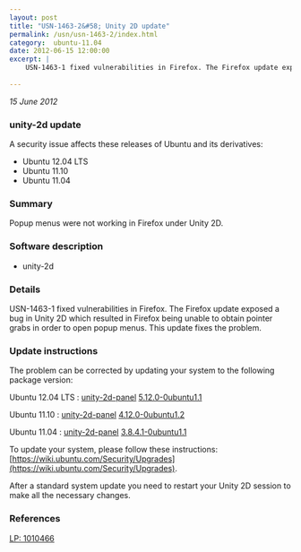 ```yaml
---
layout: post
title: "USN-1463-2&#58; Unity 2D update"
permalink: /usn/usn-1463-2/index.html
category:  ubuntu-11.04
date: 2012-06-15 12:00:00
excerpt: |
    USN-1463-1 fixed vulnerabilities in Firefox. The Firefox update exposed a bug in Unity 2D which resulted in Firefox being unable to obtain pointer grabs in order to open popup menus. This update fixes the problem. 
    
---
```


 
 
 

*15 June 2012*

### unity-2d update

A security issue affects these releases of Ubuntu and its derivatives:

* Ubuntu 12.04 LTS
* Ubuntu 11.10
* Ubuntu 11.04

### Summary

Popup menus were not working in Firefox under Unity 2D. 

### Software description

* unity-2d 

### Details

USN-1463-1 fixed vulnerabilities in Firefox. The Firefox update exposed a bug in Unity 2D which resulted in Firefox being unable to obtain pointer grabs in order to open popup menus. This update fixes the problem. 

### Update instructions

The problem can be corrected by updating your system to the following package version:

Ubuntu 12.04 LTS
 : [unity-2d-panel](https://launchpad.net/ubuntu/+source/unity-2d) <span> [5.12.0-0ubuntu1.1](https://launchpad.net/ubuntu/+source/unity-2d/5.12.0-0ubuntu1.1) </span> 

Ubuntu 11.10
 : [unity-2d-panel](https://launchpad.net/ubuntu/+source/unity-2d) <span> [4.12.0-0ubuntu1.2](https://launchpad.net/ubuntu/+source/unity-2d/4.12.0-0ubuntu1.2) </span> 

Ubuntu 11.04
 : [unity-2d-panel](https://launchpad.net/ubuntu/+source/unity-2d) <span> [3.8.4.1-0ubuntu1.1](https://launchpad.net/ubuntu/+source/unity-2d/3.8.4.1-0ubuntu1.1) </span> 

To update your system, please follow these instructions: [https://wiki.ubuntu.com/Security/Upgrades](https://wiki.ubuntu.com/Security/Upgrades).

After a standard system update you need to restart your Unity 2D session to make all the necessary changes. 

### References

 
 [LP: 1010466](https://launchpad.net/bugs/1010466)
 

